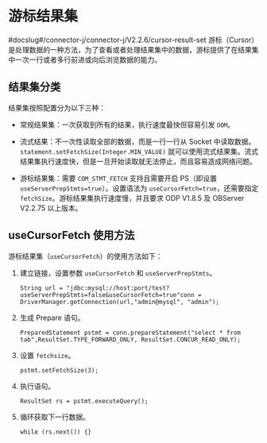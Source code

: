游标结果集 
==========================
#docslug#/connector-j/connector-j/V2.2.6/cursor-result-set
游标（Cursor）是处理数据的一种方法，为了查看或者处理结果集中的数据，游标提供了在结果集中一次一行或者多行前进或向后浏览数据的能力。

结果集分类 
-----------------------

结果集按照配置分为以下三种：

* 常规结果集：一次获取到所有的结果，执行速度最快但容易引发 `OOM`。

  

* 流式结果：不一次性读取全部的数据，而是一行一行从 Socket 中读取数据。`statement.setFetchSize(Integer.MIN_VALUE)` 就可以使用流式结果集。流式结果集执行速度快，但是一旦开始读取就无法停止，而且容易造成网络问题。

  

* 游标结果集：需要 `COM_STMT_FETCH` 支持且需要开启 PS（即设置 `useServerPrepStmts=true`）。设置语法为 `useCursorFetch=true`，还需要指定 `fetchSize`。游标结果集执行速度慢，并且要求 ODP V1.8.5 及 OBServer V2.2.75 以上版本。

  




useCursorFetch 使用方法 
-------------------------------------

游标结果集（`useCursorFetch`）的使用方法如下：

1. 建立链接，设置参数 `useCursorFetch` 和 `useServerPrepStmts`。

   ```unknow
   String url = "jdbc:mysql://host:port/test?useServerPrepStmts=false&useCursorFetch=true"conn = DriverManager.getConnection(url,"admin@mysql", "admin");
   ```

   




<!-- -->

2. 生成 Prepare 语句。

   ```unknow
   PreparedStatement pstmt = conn.prepareStatement("select * from tab",ResultSet.TYPE_FORWARD_ONLY, ResultSet.CONCUR_READ_ONLY);
   ```

   




<!-- -->

3. 设置 `fetchsize`。

   ```unknow
   pstmt.setFetchSize(3);
   ```

   




<!-- -->

4. 执行语句。

   ```unknow
   ResultSet rs = pstmt.executeQuery();
   ```

   




<!-- -->

5. 循环获取下一行数据。

   ```unknow
   while (rs.next()) {}
   ```

   



